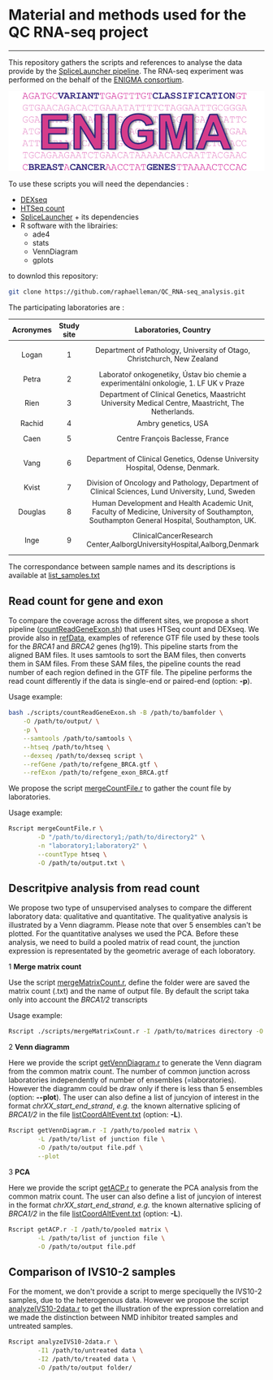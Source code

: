 # Material and methods used for the QC RNA-seq project
---

This repository gathers the scripts and references to analyse the data provide by the [SpliceLauncher pipeline](https://github.com/raphaelleman/SpliceLauncher,"tittle"). The RNA-seq experiment was performed on the behalf of the [ENIGMA consortium](https://enigmaconsortium.org/,"tittle").

![ENIGMA](https://github.com/raphaelleman/QC_RNA-seq_analysis/blob/master/refData/ENIGMA-logo.png)

To use these scripts you will need the dependancies :
+ [DEXseq](https://bioconductor.org/packages/release/bioc/html/DEXSeq.html,"tittle")
+ [HTSeq count](https://htseq.readthedocs.io/en/release_0.11.1/,"tittle")
+ [SpliceLauncher](https://github.com/raphaelleman/SpliceLauncher,"tittle") + its dependencies
+ R software with the librairies:
    * ade4
    * stats
    * VennDiagram
    * gplots

to downlod this repository:
```bash
git clone https://github.com/raphaelleman/QC_RNA-seq_analysis.git
```

The participating laboratories are :

| Acronymes | Study site | Laboratories, Country | RNA-seq approach |
|:------------:|:--------:|:--------:|:------------:|
| Logan | 1 | Department of Pathology, University of Otago, Christchurch, New Zealand | PCR enrichment RNA-seq |
| Petra | 2 | Laboratoř onkogenetiky, Ústav bio chemie a experimentální onkologie, 1. LF UK v Praze | targeted RNA-seq |
| Rien | 3 | Department of Clinical Genetics, Maastricht University Medical Centre, Maastricht, The Netherlands. | targeted RNAseq |
| Rachid | 4 | Ambry genetics, USA | Clone-seq |
| Caen | 5 | Centre François Baclesse, France | targeted RNA-seq |
| Vang | 6 | Department of Clinical Genetics, Odense University Hospital, Odense, Denmark. | whole transcriptome RNA-seq |
| Kvist | 7 | Division of Oncology and Pathology, Department of Clinical Sciences, Lund University, Lund, Sweden | targeted RNA-seq |
| Douglas | 8 | Human Development and Health Academic Unit, Faculty of Medicine, University of Southampton, Southampton General Hospital, Southampton, UK. | whole transcriptome RNA-seq |
| Inge | 9 | ClinicalCancerResearch Center,AalborgUniversityHospital,Aalborg,Denmark | whole transcriptome RNA-seq |

The correspondance between sample names and its descriptions is available at [list_samples.txt](https://github.com/raphaelleman/QC_RNA-seq_analysis/blob/master/list_samples.txt, "tittle")

## Read count for gene and exon

To compare the coverage across the different sites, we propose a short pipeline ([countReadGeneExon.sh](https://github.com/raphaelleman/QC_RNA-seq_analysis/blob/master/scripts/countReadGeneExon.sh, "tittle")) that uses HTSeq count and DEXseq. We provide also in [refData](https://github.com/raphaelleman/QC_RNA-seq_analysis/blob/master/refData, "tittle"), examples of reference GTF file used by these tools for the *BRCA1* and *BRCA2* genes (hg19). This pipeline starts from the aligned BAM files. It uses samtools to sort the BAM files, then converts them in SAM files. From these SAM files, the pipeline counts the read number of each region defined in the GTF file. The pipeline performs the read count differently if the data is single-end or paired-end (option: **-p**).

Usage example:

```bash
bash ./scripts/countReadGeneExon.sh -B /path/to/bamfolder \
    -O /path/to/output/ \
    -p \
    --samtools /path/to/samtools \
    --htseq /path/to/htseq \
    --dexseq /path/to/dexseq script \
    --refGene /path/to/refgene_BRCA.gtf \
    --refExon /path/to/refgene_exon_BRCA.gtf
```

We propose the script [mergeCountFile.r](https://github.com/raphaelleman/QC_RNA-seq_analysis/blob/master/scripts/mergeCountFile.r, "tittle") to gather the count file by laboratories.

Usage example:

```bash
Rscript mergeCountFile.r \
        -D "/path/to/directory1;/path/to/directory2" \
        -n "laboratory1;laboratory2" \
        --countType htseq \
        -O /path/to/output.txt \
```

## Descritpive analysis from read count

We propose two type of unsupervised analyses to compare the different laboratory data: qualitative and quantitative. The qualityative analysis is illustrated by a Venn diagramm. Please note that over 5 ensembles can't be plotted. For the quantitative analyses we used the PCA. Before these analysis, we need to build a pooled matrix of read count, the junction expression is representated by the geometric average of each loboratory.

1 **Merge matrix count**

Use the script [mergeMatrixCount.r](https://github.com/raphaelleman/QC_RNA-seq_analysis/blob/master/scripts/mergeMatrixCount.r, "tittle"), define the folder were are saved the matrix count (.txt) and the name of output file. By default the script taka only into account the *BRCA1/2* transcripts

Usage example:

```bash
Rscript ./scripts/mergeMatrixCount.r -I /path/to/matrices directory -O /path/to/output file
```

2 **Venn diagramm**

Here we provide the script [getVennDiagram.r](https://github.com/raphaelleman/QC_RNA-seq_analysis/blob/master/scripts/getVennDiagram.r, "tittle") to generate the Venn diagram from the common matrix count. The number of common junction across laboratories independently of number of ensembles (=laboratories). However the diagramm could be draw only if there is less than 5 ensembles (option: **--plot**). The user can also define a list of juncyion of interest in the format *chrXX_start_end_strand*, *e.g.* the known alternative splicing of *BRCA1/2* in the file [listCoordAltEvent.txt](https://github.com/raphaelleman/QC_RNA-seq_analysis/blob/master/refData/listCoordAltEvent.txt, "tittle") (option: **-L**).

```bash
Rscript getVennDiagram.r -I /path/to/pooled matrix \
        -L /path/to/list of junction file \
        -O /path/to/output file.pdf \
        --plot
```

3 **PCA**

Here we provide the script [getACP.r](https://github.com/raphaelleman/QC_RNA-seq_analysis/blob/master/scripts/getACP.r, "tittle") to generate the PCA analysis from the common matrix count. The user can also define a list of juncyion of interest in the format *chrXX_start_end_strand*, *e.g.* the known alternative splicing of *BRCA1/2* in the file [listCoordAltEvent.txt](https://github.com/raphaelleman/QC_RNA-seq_analysis/blob/master/refData/listCoordAltEvent.txt, "tittle") (option: **-L**).

```bash
Rscript getACP.r -I /path/to/pooled matrix \
        -L /path/to/list of junction file \
        -O /path/to/output file.pdf
```


## Comparison of IVS10-2 samples

For the moment, we don't provide a script to merge speciquelly the IVS10-2 samples, due to the heterogenous data. However we propose the script [analyzeIVS10-2data.r](https://github.com/raphaelleman/QC_RNA-seq_analysis/blob/master/scripts/analyzeIVS10-2data.r, "tittle") to get the illustration of the expression correlation and we made the distinction between NMD inhibitor treated samples and untreated samples.

```bash
Rscript analyzeIVS10-2data.r \
        -I1 /path/to/untreated data \
        -I2 /path/to/treated data \
        -O /path/to/output folder/
```
